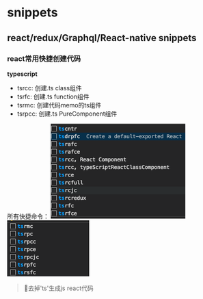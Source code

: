 # snippets

## react/redux/Graphql/React-native snippets

### react常用快捷创建代码

**typescript**
- tsrcc: 创建.ts class组件
- tsrfc: 创建.ts function组件
- tsrmc: 创建代码memo的ts组件
- tsrpcc: 创建.ts PureComponent组件

所有快捷命令：
![image](../images/ts-snippets1.png)
![image](../images/ts-snippets2.png)

> 去掉'ts'生成js react代码